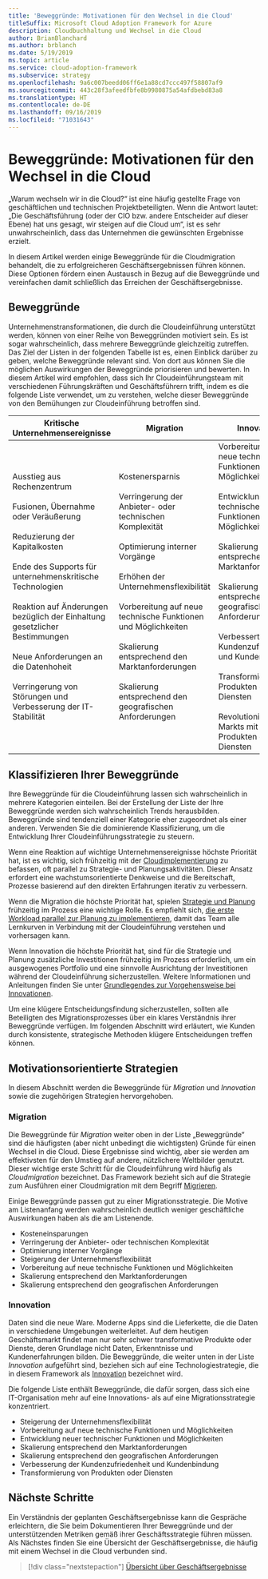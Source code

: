 ```yaml
---
title: 'Beweggründe: Motivationen für den Wechsel in die Cloud'
titleSuffix: Microsoft Cloud Adoption Framework for Azure
description: Cloudbuchhaltung und Wechsel in die Cloud
author: BrianBlanchard
ms.author: brblanch
ms.date: 5/19/2019
ms.topic: article
ms.service: cloud-adoption-framework
ms.subservice: strategy
ms.openlocfilehash: 9a6c007beedd06ff6e1a88cd7ccc497f58807af9
ms.sourcegitcommit: 443c28f3afeedfbfe8b9980875a54afdbebd83a8
ms.translationtype: HT
ms.contentlocale: de-DE
ms.lasthandoff: 09/16/2019
ms.locfileid: "71031643"
---
```

<!-- markdownlint-disable MD026 -->

# <a name="motivations-why-are-we-moving-to-the-cloud"></a>Beweggründe: Motivationen für den Wechsel in die Cloud

„Warum wechseln wir in die Cloud?“ ist eine häufig gestellte Frage von geschäftlichen und technischen Projektbeteiligten. Wenn die Antwort lautet: „Die Geschäftsführung (oder der CIO bzw. andere Entscheider auf dieser Ebene) hat uns gesagt, wir steigen auf die Cloud um“, ist es sehr unwahrscheinlich, dass das Unternehmen die gewünschten Ergebnisse erzielt.

In diesem Artikel werden einige Beweggründe für die Cloudmigration behandelt, die zu erfolgreicheren Geschäftsergebnissen führen können. Diese Optionen fördern einen Austausch in Bezug auf die Beweggründe und vereinfachen damit schließlich das Erreichen der Geschäftsergebnisse.

## <a name="motivations"></a>Beweggründe

Unternehmenstransformationen, die durch die Cloudeinführung unterstützt werden, können von einer Reihe von Beweggründen motiviert sein. Es ist sogar wahrscheinlich, dass mehrere Beweggründe gleichzeitig zutreffen. Das Ziel der Listen in der folgenden Tabelle ist es, einen Einblick darüber zu geben, welche Beweggründe relevant sind. Von dort aus können Sie die möglichen Auswirkungen der Beweggründe priorisieren und bewerten. In diesem Artikel wird empfohlen, dass sich Ihr Cloudeinführungsteam mit verschiedenen Führungskräften und Geschäftsführern trifft, indem es die folgende Liste verwendet, um zu verstehen, welche dieser Beweggründe von den Bemühungen zur Cloudeinführung betroffen sind.

<!-- markdownlint-disable MD033 -->

| Kritische Unternehmensereignisse | Migration | Innovation |
|---|---|---|
| Ausstieg aus Rechenzentrum<br/><br/>Fusionen, Übernahme oder Veräußerung<br/><br/>Reduzierung der Kapitalkosten<br/><br/>Ende des Supports für unternehmenskritische Technologien<br/><br/>Reaktion auf Änderungen bezüglich der Einhaltung gesetzlicher Bestimmungen<br/><br/>Neue Anforderungen an die Datenhoheit<br/><br/>Verringerung von Störungen und Verbesserung der IT-Stabilität | Kostenersparnis<br/><br/>Verringerung der Anbieter- oder technischen Komplexität<br/><br/>Optimierung interner Vorgänge<br/><br/>Erhöhen der Unternehmensflexibilität<br/><br/>Vorbereitung auf neue technische Funktionen und Möglichkeiten<br/><br/>Skalierung entsprechend den Marktanforderungen<br/><br/>Skalierung entsprechend den geografischen Anforderungen | Vorbereitung auf neue technische Funktionen und Möglichkeiten<br/><br/>Entwicklung neuer technischer Funktionen und Möglichkeiten<br/><br/>Skalierung entsprechend den Marktanforderungen<br/><br/>Skalierung entsprechend den geografischen Anforderungen<br/><br/>Verbesserte Kundenzufriedenheit und Kundenbindung<br/><br/>Transformierung von Produkten oder Diensten<br/><br/>Revolutionieren des Markts mit neuen Produkten oder Diensten |

## <a name="classify-your-motivations"></a>Klassifizieren Ihrer Beweggründe

Ihre Beweggründe für die Cloudeinführung lassen sich wahrscheinlich in mehrere Kategorien einteilen. Bei der Erstellung der Liste der Ihre Beweggründe werden sich wahrscheinlich Trends herausbilden. Beweggründe sind tendenziell einer Kategorie eher zugeordnet als einer anderen. Verwenden Sie die dominierende Klassifizierung, um die Entwicklung Ihrer Cloudeinführungsstrategie zu steuern.

Wenn eine Reaktion auf wichtige Unternehmensereignisse höchste Priorität hat, ist es wichtig, sich frühzeitig mit der [Cloudimplementierung](../getting-started/migrate.md#cloud-implementation) zu befassen, oft parallel zu Strategie- und Planungsaktivitäten. Dieser Ansatz erfordert eine wachstumsorientierte Denkweise und die Bereitschaft, Prozesse basierend auf den direkten Erfahrungen iterativ zu verbessern.

Wenn die Migration die höchste Priorität hat, spielen [Strategie und Planung](../getting-started/migrate.md#cloud-strategy-and-planning) frühzeitig im Prozess eine wichtige Rolle. Es empfiehlt sich, [die erste Workload parallel zur Planung zu implementieren](../getting-started/migrate.md#cloud-implementation), damit das Team alle Lernkurven in Verbindung mit der Cloudeinführung verstehen und vorhersagen kann.

Wenn Innovation die höchste Priorität hat, sind für die Strategie und Planung zusätzliche Investitionen frühzeitig im Prozess erforderlich, um ein ausgewogenes Portfolio und eine sinnvolle Ausrichtung der Investitionen während der Cloudeinführung sicherzustellen. Weitere Informationen und Anleitungen finden Sie unter [Grundlegendes zur Vorgehensweise bei Innovationen](../getting-started/innovate.md).

Um eine klügere Entscheidungsfindung sicherzustellen, sollten alle Beteiligten des Migrationsprozesses über ein klares Verständnis ihrer Beweggründe verfügen. Im folgenden Abschnitt wird erläutert, wie Kunden durch konsistente, strategische Methoden klügere Entscheidungen treffen können.

## <a name="motivation-driven-strategies"></a>Motivationsorientierte Strategien

In diesem Abschnitt werden die Beweggründe für *Migration* und *Innovation* sowie die zugehörigen Strategien hervorgehoben.

### <a name="migration"></a>Migration

Die Beweggründe für *Migration* weiter oben in der Liste „Beweggründe“ sind die häufigsten (aber nicht unbedingt die wichtigsten) Gründe für einen Wechsel in die Cloud. Diese Ergebnisse sind wichtig, aber sie werden am effektivsten für den Umstieg auf andere, nützlichere Weltbilder genutzt. Dieser wichtige erste Schritt für die Cloudeinführung wird häufig als *Cloudmigration* bezeichnet. Das Framework bezieht sich auf die Strategie zum Ausführen einer Cloudmigration mit dem Begriff [Migrieren](../getting-started/migrate.md).

Einige Beweggründe passen gut zu einer Migrationsstrategie. Die Motive am Listenanfang werden wahrscheinlich deutlich weniger geschäftliche Auswirkungen haben als die am Listenende.

- Kosteneinsparungen
- Verringerung der Anbieter- oder technischen Komplexität
- Optimierung interner Vorgänge
- Steigerung der Unternehmensflexibilität
- Vorbereitung auf neue technische Funktionen und Möglichkeiten
- Skalierung entsprechend den Marktanforderungen
- Skalierung entsprechend den geografischen Anforderungen

### <a name="innovation"></a>Innovation

Daten sind die neue Ware. Moderne Apps sind die Lieferkette, die die Daten in verschiedene Umgebungen weiterleitet. Auf dem heutigen Geschäftsmarkt findet man nur sehr schwer transformative Produkte oder Dienste, deren Grundlage nicht Daten, Erkenntnisse und Kundenerfahrungen bilden. Die Beweggründe, die weiter unten in der Liste *Innovation* aufgeführt sind, beziehen sich auf eine Technologiestrategie, die in diesem Framework als [Innovation](../getting-started/innovate.md) bezeichnet wird.

Die folgende Liste enthält Beweggründe, die dafür sorgen, dass sich eine IT-Organisation mehr auf eine Innovations- als auf eine Migrationsstrategie konzentriert.

- Steigerung der Unternehmensflexibilität
- Vorbereitung auf neue technische Funktionen und Möglichkeiten
- Entwicklung neuer technischer Funktionen und Möglichkeiten
- Skalierung entsprechend den Marktanforderungen
- Skalierung entsprechend den geografischen Anforderungen
- Verbesserung der Kundenzufriedenheit und Kundenbindung
- Transformierung von Produkten oder Diensten

## <a name="next-steps"></a>Nächste Schritte

Ein Verständnis der geplanten Geschäftsergebnisse kann die Gespräche erleichtern, die Sie beim Dokumentieren Ihrer Beweggründe und der unterstützenden Metriken gemäß ihrer Geschäftsstrategie führen müssen. Als Nächstes finden Sie eine Übersicht der Geschäftsergebnisse, die häufig mit einem Wechsel in die Cloud verbunden sind.

> [!div class="nextstepaction"]
> [Übersicht über Geschäftsergebnisse](./business-outcomes/index.md)

